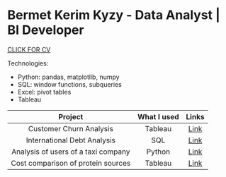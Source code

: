 # Bermet Kerim Kyzy - Data Analyst | BI Developer

[CLICK FOR CV](https://drive.google.com/file/d/1onjaItpMArGSpLp0AfYYvcJvM9PW1xjy/view?usp=sharing)

Technologies: 
- Python: pandas, matplotlib, numpy
- SQL: window functions, subqueries
- Excel: pivot tables
- Tableau 

| Project                      | What I used      | Links         | 
| :-----:                      | :---:            | :---:         |
| Customer Churn Analysis      | Tableau          | [Link](https://public.tableau.com/views/CustomerChurnAnalysis_16599531265640/CustomerChurnAnalysis_1?:language=en-US&:display_count=n&:origin=viz_share_link)|
| International Debt Analysis  | SQL              | [Link](https://github.com/bermetkerim/bermetkerim/blob/main/International_debt_analysis.ipynb)     |
| Analysis of users of a taxi company             | Python           | [Link]([https://github.com/bermetkerim/bermetkerim/blob/main/Taxi_user_data_analysis_Pt3.py](https://github.com/bermetkerim/bermetkerim/blob/main/Taxi_user_data_analysis_Pt3.ipynb))      | 
| Cost comparison of protein sources             | Tableau           | [Link](https://public.tableau.com/views/TheCheapestWaytoGetYourProtein/THECHEAPESTWAYSTOGETYOURPROTEIN?:language=en-US&:display_count=n&:origin=viz_share_link)  | 



